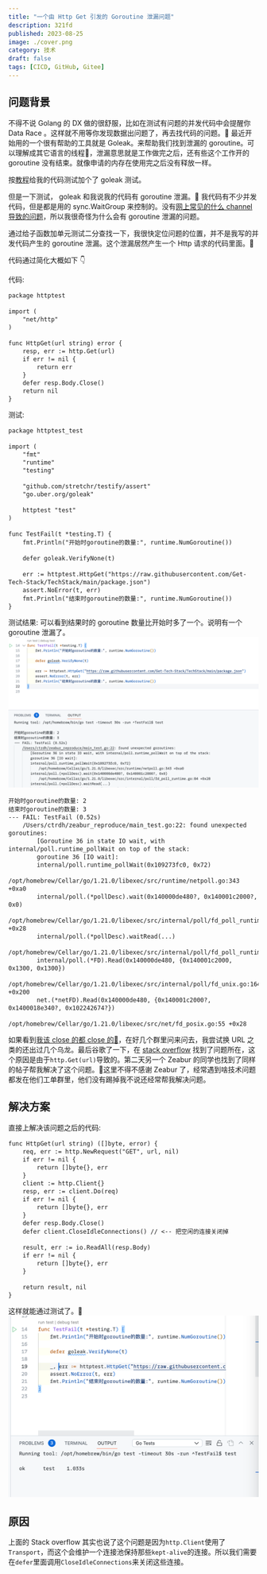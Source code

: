 ```yaml
---
title: "一个由 Http Get 引发的 Goroutine 泄漏问题"
description: 321fd
published: 2023-08-25
image: ./cover.png
category: 技术
draft: false
tags: [CICD, GitHub, Gitee] 
---
```


## 问题背景
不得不说 Golang 的 DX 做的很舒服，比如在测试有问题的并发代码中会提醒你 Data Race 。这样就不用等你发现数据出问题了，再去找代码的问题。👀 最近开始用的一个很有帮助的工具就是 Goleak。来帮助我们找到泄漏的 goroutine。可以理解成其它语言的线程👀，泄漏意思就是工作做完之后，还有些这个工作开的 goroutine 没有结束。就像申请的内存在使用完之后没有释放一样。

按[教程](https://zhuanlan.zhihu.com/p/361737398)给我的代码测试加个了 goleak 测试。

但是一下测试， goleak 和我说我的代码有 goroutine 泄漏。🤯 我代码有不少并发代码，但是都是用的 sync.WaitGroup 来控制的。没有[网上常见的什么 channel 导致的问题](https://www.cnblogs.com/paulwhw/p/17003763.html)，所以我很奇怪为什么会有 goroutine 泄漏的问题。

通过给子函数加单元测试二分查找一下，我很快定位问题的位置，并不是我写的并发代码产生的 goroutine 泄漏。这个泄漏居然产生一个 Http 请求的代码里面。🤯

代码通过简化大概如下 👇

代码:
```golang
package httptest

import (
	"net/http"
)

func HttpGet(url string) error {
	resp, err := http.Get(url)
	if err != nil {
		return err
	}
	defer resp.Body.Close()
	return nil
}
```

测试:
```golang
package httptest_test

import (
	"fmt"
	"runtime"
	"testing"

	"github.com/stretchr/testify/assert"
	"go.uber.org/goleak"

	httptest "test"
)

func TestFail(t *testing.T) {
	fmt.Println("开始时goroutine的数量:", runtime.NumGoroutine())

	defer goleak.VerifyNone(t)

	err := httptest.HttpGet("https://raw.githubusercontent.com/Get-Tech-Stack/TechStack/main/package.json")
	assert.NoError(t, err)
	fmt.Println("结束时goroutine的数量:", runtime.NumGoroutine())
}
```
测试结果: 可以看到结果时的 goroutine 数量比开始时多了一个。说明有一个 goroutine 泄漏了。
![](1.png)

```
开始时goroutine的数量: 2
结束时goroutine的数量: 3
--- FAIL: TestFail (0.52s)
    /Users/ctrdh/zeabur_reproduce/main_test.go:22: found unexpected goroutines:
        [Goroutine 36 in state IO wait, with internal/poll.runtime_pollWait on top of the stack:
        goroutine 36 [IO wait]:
        internal/poll.runtime_pollWait(0x109273fc0, 0x72)
        	/opt/homebrew/Cellar/go/1.21.0/libexec/src/runtime/netpoll.go:343 +0xa0
        internal/poll.(*pollDesc).wait(0x140000de480?, 0x140001c2000?, 0x0)
        	/opt/homebrew/Cellar/go/1.21.0/libexec/src/internal/poll/fd_poll_runtime.go:84 +0x28
        internal/poll.(*pollDesc).waitRead(...)
        	/opt/homebrew/Cellar/go/1.21.0/libexec/src/internal/poll/fd_poll_runtime.go:89
        internal/poll.(*FD).Read(0x140000de480, {0x140001c2000, 0x1300, 0x1300})
        	/opt/homebrew/Cellar/go/1.21.0/libexec/src/internal/poll/fd_unix.go:164 +0x200
        net.(*netFD).Read(0x140000de480, {0x140001c2000?, 0x1400018e340?, 0x102242674?})
        	/opt/homebrew/Cellar/go/1.21.0/libexec/src/net/fd_posix.go:55 +0x28
```

如果看到[我该 close 的都 close 的🤔](https://manishrjain.com/must-close-golang-http-response#:~:text=The%20http%20Client%20and%20Transport,may%20not%20reuse%20HTTP%2F1.)，在好几个群里问来问去，我尝试换 URL 之类的还出过几个乌龙。最后谷歌了一下，在 [stack overflow](https://stackoverflow.com/questions/75026700/goroutine-leaks-when-trying-to-readallresponse-body-where-response-is-retu/75816347#75816347) 找到了问题所在，这个原因是由于`http.Get(url)`导致的。第二天另一个 Zeabur 的同学也找到了同样的帖子帮我解决了这个问题。🤣这里不得不感谢 Zeabur 了，经常遇到啥技术问题都发在他们工单群里，他们没有踢掉我不说还经常帮我解决问题。

## 解决方案
直接上解决该问题之后的代码:
```golang
func HttpGet(url string) ([]byte, error) {
	req, err := http.NewRequest("GET", url, nil)
	if err != nil {
		return []byte{}, err
	}
	client := http.Client{}
	resp, err := client.Do(req)
	if err != nil {
		return []byte{}, err
	}
	defer resp.Body.Close()
	defer client.CloseIdleConnections() // <-- 把空闲的连接关闭掉

	result, err := io.ReadAll(resp.Body)
	if err != nil {
		return []byte{}, err
	}

	return result, nil
}
```

这样就能通过测试了。🎉
![](2.png)

## 原因

上面的 Stack overflow 其实也说了这个问题是因为`http.Client`使用了`Transport`，而这个会维护一个连接池保持那些`kept-alive`的连接。所以我们需要在`defer`里面调用`CloseIdleConnections`来关闭这些连接。